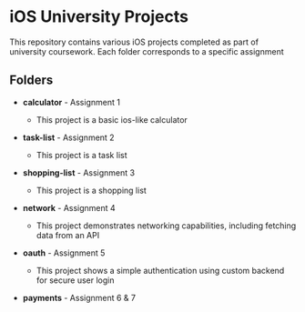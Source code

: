 # iOS University Projects

This repository contains various iOS projects completed as part of university coursework. Each folder corresponds to a specific assignment

## Folders

- **calculator** - Assignment 1
    - This project is a basic ios-like calculator

- **task-list** - Assignment 2
    - This project is a task list

- **shopping-list** - Assignment 3
    - This project is a shopping list

- **network** - Assignment 4
    - This project demonstrates networking capabilities, including fetching data from an API

- **oauth** - Assignment 5
    - This project shows a simple authentication using custom backend for secure user login

- **payments** - Assignment 6 & 7
